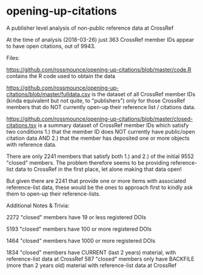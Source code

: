 # opening-up-citations
A publisher level analysis of non-public reference data at CrossRef

At the time of analysis (2018-03-26) just 363 CrossRef member IDs appear to have open citations, out of 9943.

Files:

https://github.com/rossmounce/opening-up-citations/blob/master/code.R contains the R code used to obtain the data

https://github.com/rossmounce/opening-up-citations/blob/master/fulldata.csv is the dataset of all CrossRef member IDs (kinda equivalent but not quite, to "publishers") only for those CrossRef members that do NOT currently open-up their reference list / citations data.

https://github.com/rossmounce/opening-up-citations/blob/master/closed-citations.tsv is a summary dataset of CrossRef member IDs which satisfy two conditions 1.) that the member ID does NOT currently have public/open citation data AND 2.) that the member has deposited one or more objects with reference data.

There are only 2241 members that satisfy both 1.) and 2.) of the initial 9552 "closed" members. The problem therefore seems to be providing reference-list data to CrossRef in the first place, let alone making that data open!

But given there are 2241 that provide one or more items with associated reference-list data, these would be the ones to approach first to kindly ask them to open-up their reference-lists.

Additional Notes & Trivia:

2272 "closed" members have 19 or less registered DOIs

5193 "closed" members have 100 or more registered DOIs

1464 "closed" members have 1000 or more registered DOIs

1834 "closed" members have CURRENT (last 2 years) material, with reference-list data at CrossRef
587 "closed" members only have BACKFILE (more than 2 years old) material with reference-list data at CrossRef
